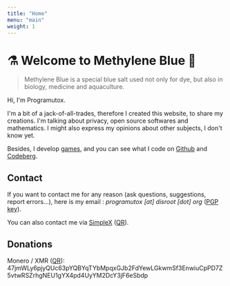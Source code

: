 ```yaml
---
title: "Home"
menu: "main"
weight: 1
---
```


# ⚗️ Welcome to Methylene Blue 🧪

> Methylene Blue is a special blue salt used not only for dye, but also in biology, medicine and aquaculture. 

Hi, I'm Programutox. 

I'm a bit of a jack-of-all-trades, therefore I created this website, to share my creations. I'm talking about privacy, open source softwares and mathematics.
I might also express my opinions about other subjects, I don't know yet.

Besides, I develop [games](https://programutox.itch.io/), and you can see what I code on [Github](https://github.com/pgmtx/) and [Codeberg](https://codeberg.org/programutox/).

## Contact

If you want to contact me for any reason (ask questions, suggestions, report errors...), here is my email : *programutox [at] disroot [dot] org* ([PGP key](/programutox.asc)).

You can also contact me via [SimpleX](https://simplex.chat/contact#/?v=2-4&smp=smp%3A%2F%2FUkMFNAXLXeAAe0beCa4w6X_zp18PwxSaSjY17BKUGXQ%3D%40smp12.simplex.im%2Fk66w3ed1ubmENUeTdzSMX6mrgipqdJff%23%2F%3Fv%3D1-2%26dh%3DMCowBQYDK2VuAyEAaAULK3sSbcd90Ur8ZbSLDghR2TQljcTQR__lqTsycAc%253D%26srv%3Die42b5weq7zdkghocs3mgxdjeuycheeqqmksntj57rmejagmg4eor5yd.onion)
([QR](/images/simplex_qr.jpg)).

## Donations

Monero / XMR ([QR](/images/monero.png)): 47jmWLy6pjyQUc63pYQBYqTYbMpqxGJb2FdYewLGkwmSf3EnwiuCpPD7Z5vtwRSZrhgNEU1gYX4pd4UyYM2DcY3jF6eSbdp
